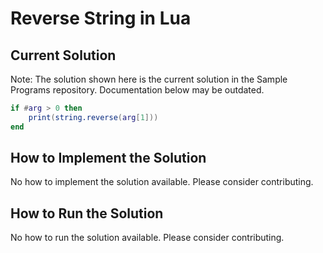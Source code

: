 # Reverse String in Lua

## Current Solution

Note: The solution shown here is the current solution in the Sample Programs repository. Documentation below may be outdated.

```Lua
if #arg > 0 then
    print(string.reverse(arg[1]))
end

```

## How to Implement the Solution

No how to implement the solution available. Please consider contributing.

## How to Run the Solution

No how to run the solution available. Please consider contributing.